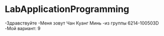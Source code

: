 # LabApplicationProgramming
-Здравствуйте
-Меня зовут Чан Куанг Минь
-из группы 6214-100503D
-Мой вариант: 9
